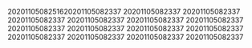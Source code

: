 2020110508251620201105082337
20201105082337
20201105082337
20201105082337
20201105082337
20201105082337
20201105082337
20201105082337
20201105082337
20201105082337
20201105082337
20201105082337
20201105082337
20201105082337
20201105082337
